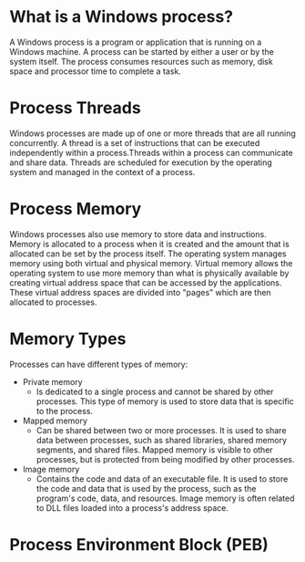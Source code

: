 # What is a Windows process? 
A Windows process is a program or application that is running on a Windows machine. A process can be started by either a user or by the system itself. The process consumes resources such as memory, disk space and processor time to complete a task.
# Process Threads
Windows processes are made up of one or more threads that are all running concurrently. A thread is a set of instructions that can be executed independently within a process.Threads within a process can communicate and share data. Threads are scheduled for execution by the operating system and managed in the context of a process. 
# Process Memory
Windows processes also use memory to store data and instructions. Memory is allocated to a process when it is created and the amount that is allocated can be set by the process itself. The operating system manages memory using both virtual and physical memory. Virtual memory allows the operating system to use more memory than what is physically available by creating virtual address space that can be accessed by the applications. These virtual address spaces are divided into "pages" which are then allocated to processes.
# Memory Types
Processes can have different types of memory:
- Private memory
	- Is dedicated to a single process and cannot be shared by other processes. This type of memory is used to store data that is specific to the process.
- Mapped memory
	- Can be shared between two or more processes. It is used to share data between processes, such as shared libraries, shared memory segments, and shared files. Mapped memory is visible to other processes, but is protected from being modified by other processes.
- Image memory
	- Contains the code and data of an executable file. It is used to store the code and data that is used by the process, such as the program's code, data, and resources. Image memory is often related to DLL files loaded into a process's address space.
# Process Environment Block (PEB)
